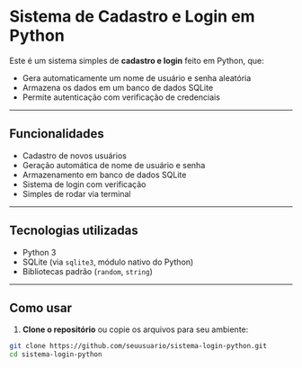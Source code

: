 # Sistema de Cadastro e Login em Python

Este é um sistema simples de **cadastro e login** feito em Python, que:

- Gera automaticamente um nome de usuário e senha aleatória
- Armazena os dados em um banco de dados SQLite
- Permite autenticação com verificação de credenciais

---

## Funcionalidades

- Cadastro de novos usuários
- Geração automática de nome de usuário e senha
- Armazenamento em banco de dados SQLite
- Sistema de login com verificação
- Simples de rodar via terminal

---

## Tecnologias utilizadas

- Python 3
- SQLite (via `sqlite3`, módulo nativo do Python)
- Bibliotecas padrão (`random`, `string`)

---

## Como usar

1. **Clone o repositório** ou copie os arquivos para seu ambiente:

```bash
git clone https://github.com/seuusuario/sistema-login-python.git
cd sistema-login-python
